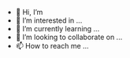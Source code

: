 - 👋 Hi, I’m 
- 👀 I’m interested in ...
- 🌱 I’m currently learning ...
- 💞️ I’m looking to collaborate on ...
- 📫 How to reach me ...

<!---
EvilShtirlic/EvilShtirlic is a ✨ special ✨ repository because its `README.md` (this file) appears on your GitHub profile.
You can click the Preview link to take a look at your changes.
--->
